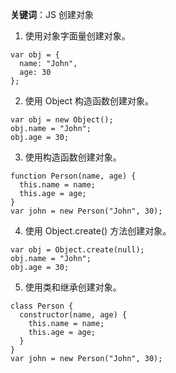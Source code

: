 **关键词**：JS 创建对象

1. 使用对象字面量创建对象。

```
var obj = { 
  name: "John", 
  age: 30 
};
```

2. 使用 Object 构造函数创建对象。

```
var obj = new Object();
obj.name = "John";
obj.age = 30;
```

3. 使用构造函数创建对象。

```
function Person(name, age) {
  this.name = name;
  this.age = age;
}
var john = new Person("John", 30);
```

4. 使用 Object.create() 方法创建对象。

```
var obj = Object.create(null);
obj.name = "John";
obj.age = 30;
```

5. 使用类和继承创建对象。

```
class Person {
  constructor(name, age) {
    this.name = name;
    this.age = age;
  }
}
var john = new Person("John", 30);
```
